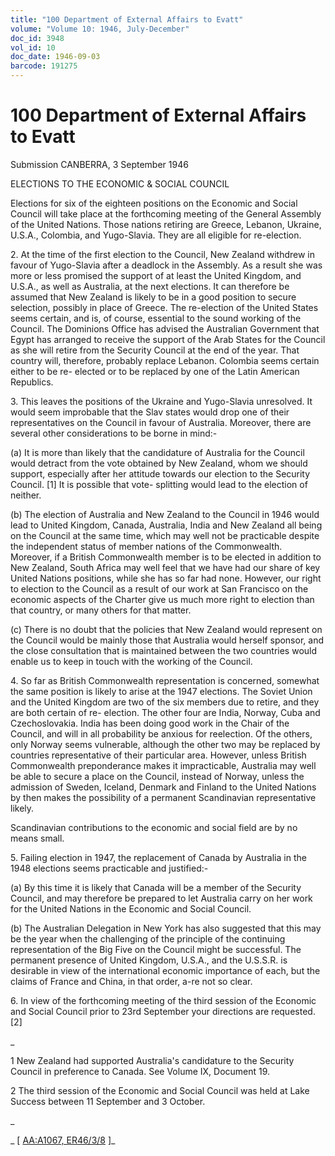 ```yaml
---
title: "100 Department of External Affairs to Evatt"
volume: "Volume 10: 1946, July-December"
doc_id: 3948
vol_id: 10
doc_date: 1946-09-03
barcode: 191275
---
```


# 100 Department of External Affairs to Evatt

Submission CANBERRA, 3 September 1946

ELECTIONS TO THE ECONOMIC &amp; SOCIAL COUNCIL

Elections for six of the eighteen positions on the Economic and Social Council will take place at the forthcoming meeting of the General Assembly of the United Nations. Those nations retiring are Greece, Lebanon, Ukraine, U.S.A., Colombia, and Yugo-Slavia. They are all eligible for re-election.

2\. At the time of the first election to the Council, New Zealand withdrew in favour of Yugo-Slavia after a deadlock in the Assembly. As a result she was more or less promised the support of at least the United Kingdom, and U.S.A., as well as Australia, at the next elections. It can therefore be assumed that New Zealand is likely to be in a good position to secure selection, possibly in place of Greece. The re-election of the United States seems certain, and is, of course, essential to the sound working of the Council. The Dominions Office has advised the Australian Government that Egypt has arranged to receive the support of the Arab States for the Council as she will retire from the Security Council at the end of the year. That country will, therefore, probably replace Lebanon. Colombia seems certain either to be re- elected or to be replaced by one of the Latin American Republics.

3\. This leaves the positions of the Ukraine and Yugo-Slavia unresolved. It would seem improbable that the Slav states would drop one of their representatives on the Council in favour of Australia. Moreover, there are several other considerations to be borne in mind:-

(a) It is more than likely that the candidature of Australia for the Council would detract from the vote obtained by New Zealand, whom we should support, especially after her attitude towards our election to the Security Council. [1] It is possible that vote- splitting would lead to the election of neither.

(b) The election of Australia and New Zealand to the Council in 1946 would lead to United Kingdom, Canada, Australia, India and New Zealand all being on the Council at the same time, which may well not be practicable despite the independent status of member nations of the Commonwealth. Moreover, if a British Commonwealth member is to be elected in addition to New Zealand, South Africa may well feel that we have had our share of key United Nations positions, while she has so far had none. However, our right to election to the Council as a result of our work at San Francisco on the economic aspects of the Charter give us much more right to election than that country, or many others for that matter.

(c) There is no doubt that the policies that New Zealand would represent on the Council would be mainly those that Australia would herself sponsor, and the close consultation that is maintained between the two countries would enable us to keep in touch with the working of the Council.

4\. So far as British Commonwealth representation is concerned, somewhat the same position is likely to arise at the 1947 elections. The Soviet Union and the United Kingdom are two of the six members due to retire, and they are both certain of re- election. The other four are India, Norway, Cuba and Czechoslovakia. India has been doing good work in the Chair of the Council, and will in all probability be anxious for reelection. Of the others, only Norway seems vulnerable, although the other two may be replaced by countries representative of their particular area. However, unless British Commonwealth preponderance makes it impracticable, Australia may well be able to secure a place on the Council, instead of Norway, unless the admission of Sweden, Iceland, Denmark and Finland to the United Nations by then makes the possibility of a permanent Scandinavian representative likely.

Scandinavian contributions to the economic and social field are by no means small.

5\. Failing election in 1947, the replacement of Canada by Australia in the 1948 elections seems practicable and justified:-

(a) By this time it is likely that Canada will be a member of the Security Council, and may therefore be prepared to let Australia carry on her work for the United Nations in the Economic and Social Council.

(b) The Australian Delegation in New York has also suggested that this may be the year when the challenging of the principle of the continuing representation of the Big Five on the Council might be successful. The permanent presence of United Kingdom, U.S.A., and the U.S.S.R. is desirable in view of the international economic importance of each, but the claims of France and China, in that order, a-re not so clear.

6\. In view of the forthcoming meeting of the third session of the Economic and Social Council prior to 23rd September your directions are requested. [2]

_

1 New Zealand had supported Australia's candidature to the Security Council in preference to Canada. See Volume IX, Document 19.

2 The third session of the Economic and Social Council was held at Lake Success between 11 September and 3 October.

_

_ [ [AA:A1067, ER46/3/8](http://www.naa.gov.au/cgi-bin/Search?O=I&Number=191275) ]_
